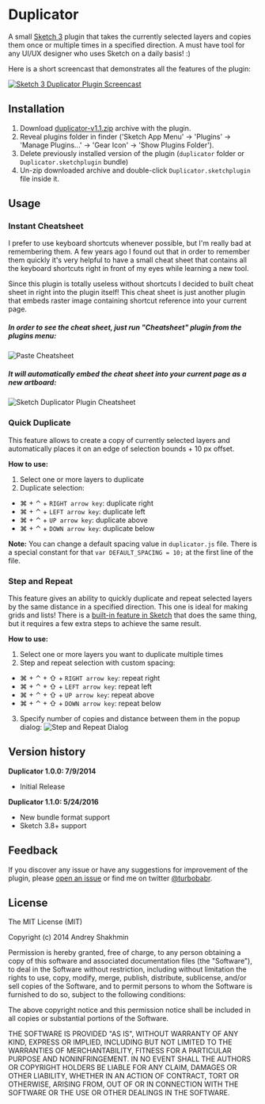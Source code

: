 Duplicator
===========

A small [Sketch 3](http://bohemiancoding.com/sketch/) plugin that takes the currently selected layers and copies them once or multiple times in a specified direction. A must have tool for any UI/UX designer who uses Sketch on a daily basis! :)

Here is a short screencast that demonstrates all the features of the plugin:

<a href="http://youtu.be/-CoHd9a-wnc" target="_blank"><img src="http://turbobabr.github.io/duplicator/images/play-screencast-image.png" alt="Sketch 3 Duplicator Plugin Screencast"/></a>

## Installation

1. Download [duplicator-v1.1.zip](https://github.com/turbobabr/duplicator/archive/duplicator-v1.1.zip) archive with the plugin.
2. Reveal plugins folder in finder ('Sketch App Menu' -> 'Plugins' -> 'Manage Plugins...' -> 'Gear Icon' -> 'Show Plugins Folder').
3. Delete previously installed version of the plugin (`duplicator` folder or `Duplicator.sketchplugin` bundle)
4. Un-zip downloaded archive and double-click `Duplicator.sketchplugin` file inside it.

## Usage

### Instant Cheatsheet
I prefer to use keyboard shortcuts whenever possible, but I'm really bad at remembering them. A few years ago I found out that in order to remember them quickly it's very helpful to have a small cheat sheet that contains all the keyboard shortcuts right in front of my eyes while learning a new tool.

Since this plugin is totally useless without shortcuts I decided to built cheat sheet in right into the plugin itself! This cheat sheet is just another plugin that embeds raster image containing shortcut reference into your current page.

##### In order to see the cheat sheet, just run "Cheatsheet" plugin from the plugins menu:

   ![Paste Cheatsheet](http://turbobabr.github.io/duplicator/images/paste-cheatsheet.png)

##### It will automatically embed the cheat sheet into your current page as a new artboard:

   ![Sketch Duplicator Plugin Cheatsheet](http://turbobabr.github.io/duplicator/images/plugin-cheatsheet.png)

### Quick Duplicate

This feature allows to create a copy of currently selected layers and automatically places it on an edge of selection bounds + 10 px offset.

**How to use:**

1. Select one or more layers to duplicate
2. Duplicate selection:
  * ⌘ + ⌃ + `RIGHT arrow key`: duplicate right
  * ⌘ + ⌃ + `LEFT arrow key`: duplicate left
  * ⌘ + ⌃ + `UP arrow key`: duplicate above
  * ⌘ + ⌃ + `DOWN arrow key`: duplicate below

**Note:** You can change a default spacing value in `duplicator.js` file. There is a special constant for that `var DEFAULT_SPACING = 10;` at the first line of the file.

### Step and Repeat

This feature gives an ability to quickly duplicate and repeat selected layers by the same distance in a specified direction. This one is ideal for making grids and lists! There is a [built-in feature in Sketch](http://www.sketchtips.info/?tip=29) that does the same thing, but it requires a few extra steps to achieve the same result.

**How to use:**

1. Select one or more layers you want to duplicate multiple times
2. Step and repeat selection with custom spacing:
  * ⌘ + ⌃ + ⇧ + `RIGHT arrow key`: repeat right
  * ⌘ + ⌃ + ⇧ + `LEFT arrow key`: repeat left
  * ⌘ + ⌃ + ⇧ + `UP arrow key`: repeat above
  * ⌘ + ⌃ + ⇧ + `DOWN arrow key`: repeat below
3. Specify number of copies and distance between them in the popup dialog:
   ![Step and Repeat Dialog](http://turbobabr.github.io/duplicator/images/step-and-repeat-dialog.png)


## Version history

**Duplicator 1.0.0: 7/9/2014**
* Initial Release

**Duplicator 1.1.0: 5/24/2016**
* New bundle format support
* Sketch 3.8+ support


## Feedback

If you discover any issue or have any suggestions for improvement of the plugin, please [open an issue](https://github.com/turbobabr/duplicator/issues) or find me on twitter [@turbobabr](http://twitter.com/turbobabr).

## License

The MIT License (MIT)

Copyright (c) 2014 Andrey Shakhmin

Permission is hereby granted, free of charge, to any person obtaining a copy of this software and associated documentation files (the "Software"), to deal in the Software without restriction, including without limitation the rights to use, copy, modify, merge, publish, distribute, sublicense, and/or sell copies of the Software, and to permit persons to whom the Software is furnished to do so, subject to the following conditions:

The above copyright notice and this permission notice shall be included in all copies or substantial portions of the Software.

THE SOFTWARE IS PROVIDED "AS IS", WITHOUT WARRANTY OF ANY KIND, EXPRESS OR IMPLIED, INCLUDING BUT NOT LIMITED TO THE WARRANTIES OF MERCHANTABILITY, FITNESS FOR A PARTICULAR PURPOSE AND NONINFRINGEMENT. IN NO EVENT SHALL THE AUTHORS OR COPYRIGHT HOLDERS BE LIABLE FOR ANY CLAIM, DAMAGES OR OTHER LIABILITY, WHETHER IN AN ACTION OF CONTRACT, TORT OR OTHERWISE, ARISING FROM, OUT OF OR IN CONNECTION WITH THE SOFTWARE OR THE USE OR OTHER DEALINGS IN THE SOFTWARE.